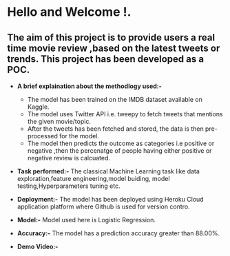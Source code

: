 
# Hello and Welcome !.
## The aim of this project is to provide users a real time movie review ,based on the latest tweets or trends. This project has been developed as a POC.


- __A brief explaination about the methodlogy used:-__
   - The model has been trained on the IMDB dataset available on Kaggle.
   - The model uses Twitter API i.e. tweepy to fetch tweets that mentions the given movie/topic.
   - After the tweets has been fetched and stored, the data is then pre-processed for the model.
   - The model then predicts the outcome as categories i.e positive or negative ,then the percenatge of people having either positive or negative review is calcuated.


- __Task performed:-__
The classical Machine Learning task like data exploration,feature engineering,model buiding, model testing,Hyperparameters tuning etc.
- __Deployment:-__
The model has been deployed using Heroku Cloud application platform where Github is used for version contro.
- __Model:-__
Model used here is Logistic Regression.
- __Accuracy:-__
The model has a prediction accuracy greater than 88.00%.


- __Demo Video:-__
